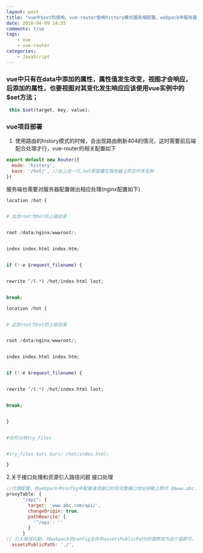```yaml
---
layout: post
title: "vue中$set的使用、vue-router使用history模式服务端配置、webpack中服务器代理的配置"
date: 2018-04-09 14:55
comments: true
tags: 
	- vue
	- vue-router
categories:
	- JavaScript 
---
```

### vue中只有在data中添加的属性，属性值发生改变，视图才会响应，后添加的属性，也要视图对其变化发生响应应该使用vue实例中的$set方法；
```javaScript
 this.$set(target, key, value);
```
### vue项目部署
1. 使用路由的history模式的时候，会出现路由刷新404的情况，这时需要前后端配合处理才行，vue-router的相关配置如下
```javaScript
export default new Router({
  mode: 'history',
  base: '/hot/', //加上这一行,hot即部署在服务器上的文件夹名称
})
```
服务端也需要对服务器配置做出相应处理(nginx配置如下)
```php
location /hot { 


# 此处root为hot的上级目录


root /data/nginx/wwwroot/; 


index index.html index.htm;


if (!-e $request_filename) {


rewrite ^/(.*) /hot/index.html last;


break;

location /hot { 


# 此处root为hot的上级目录


root /data/nginx/wwwroot/; 


index index.html index.htm;


if (!-e $request_filename) {


rewrite ^/(.*) /hot/index.html last;


break;


}


#也可以用try_files


#try_files $uri $uri/ /hot/index.html;

}
```
2.关于接口处理和资源引入路径问题
接口处理

```JavaScript
//代理配置，在webpack中config中配置请求接口时将完整接口地址拼接上即可 如www.abc.com/api/user/isLogin ,请求是地址为user/isLogin;
proxyTable: {
      "/api": {
        target: 'www.abc.com/api/',
        changeOrigin: true,
        pathRewrite: {
          '^/api': ''
        }
      }
// 引入路径问题，将webpack的config文件中assetsPublicPath的值修改为这个值即可，使用相对路径引入。
  assetsPublicPath: './',

```